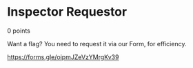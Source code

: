 # Inspector Requestor
0 points

Want a flag? You need to request it via our Form, for efficiency. 

https://forms.gle/oipmJZeVzYMrgKv39
